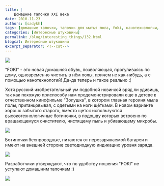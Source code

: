 ```yaml
---
title: |
    Домашние тапочки XXI века
date: 2010-11-23
authors: [sadykh]
tags: [домашние тапочки, тапочки для мытья пола, foki, нанотехнологии, золушка]
categories: [Интересные штуковины]
permalink: /blog/interesting_things/132.html
blogcat: Интересные штуковины
excerpt_separator: <!--cut-->
---
```



![](http://itw66.ru/uploads/images/00/00/05/2010/11/23/91de22.jpg)


"FOKI" - это новая домашняя обувь, позволяющая, прогуливаясь по дому, одновременно чистить в нём полы, причем не как-нибудь, а с помощью нанотехнологий! Да-да теперь и такое реально :)


<!--cut-->


Хотя русский изобретательный ум подобной новинкой вряд ли удивишь, так как похожую приспособу нам продемонстрировали еще в детсве в отчественном кинофильме "Золушка", в котором главная героиня мыла полы, пританцовывая, с одетыми на ноги щётками. 
В новом варианте хорошо забытого старого, вместо щеток используются высокотехнологичные ботиночки, в подошву которых встроено по вращающемуся очистителю, чистящему пыль и убивающему микробы. 


![](http://itw66.ru/uploads/images/00/00/05/2010/11/23/9d573c.jpg)


Ботиночки беспроводные, питаются от перезаряжаемой батареи и имеют на внешней стороне светодиодную индикацию уровня заряда. 


![](http://itw66.ru/uploads/images/00/00/05/2010/11/23/a8a4b5.jpg)


Разработчики утверждают, что по удобству ношения "FOKI" не уступают домашним тапочкам :)


![](http://itw66.ru/uploads/images/00/00/05/2010/11/23/e0d383.jpg)

